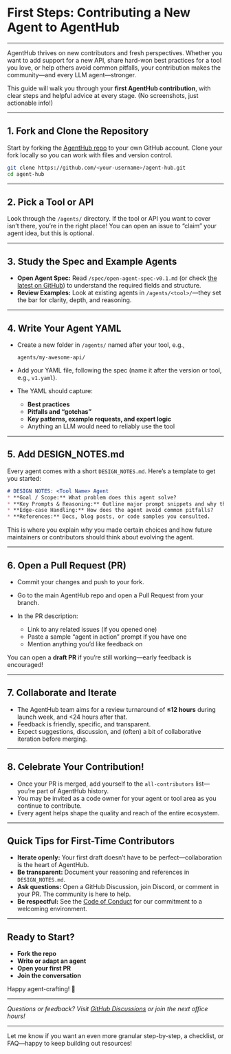 # **First Steps: Contributing a New Agent to AgentHub**

---

AgentHub thrives on new contributors and fresh perspectives. Whether you want to add support for a new API, share hard-won best practices for a tool you love, or help others avoid common pitfalls, your contribution makes the community—and every LLM agent—stronger.

This guide will walk you through your **first AgentHub contribution**, with clear steps and helpful advice at every stage. (No screenshots, just actionable info!)

---

## **1. Fork and Clone the Repository**

Start by forking the [AgentHub repo](https://github.com/FIL-Builders/agent-hub) to your own GitHub account.
Clone your fork locally so you can work with files and version control.

```bash
git clone https://github.com/<your-username>/agent-hub.git
cd agent-hub
```

---

## **2. Pick a Tool or API**

Look through the `/agents/` directory. If the tool or API you want to cover isn’t there, you’re in the right place!
You can open an issue to “claim” your agent idea, but this is optional.

---

## **3. Study the Spec and Example Agents**

* **Open Agent Spec:** Read `/spec/open-agent-spec-v0.1.md` (or check [the latest on GitHub](https://github.com/FIL-Builders/agent-hub/blob/main/README.md)) to understand the required fields and structure.
* **Review Examples:** Look at existing agents in `/agents/<tool>/`—they set the bar for clarity, depth, and reasoning.

---

## **4. Write Your Agent YAML**

* Create a new folder in `/agents/` named after your tool, e.g.,

  ```
  agents/my-awesome-api/
  ```
* Add your YAML file, following the spec (name it after the version or tool, e.g., `v1.yaml`).
* The YAML should capture:

  * **Best practices**
  * **Pitfalls and “gotchas”**
  * **Key patterns, example requests, and expert logic**
  * Anything an LLM would need to reliably use the tool

---

## **5. Add DESIGN\_NOTES.md**

Every agent comes with a short `DESIGN_NOTES.md`.
Here’s a template to get you started:

```markdown
# DESIGN NOTES: <Tool Name> Agent
* **Goal / Scope:** What problem does this agent solve?
* **Key Prompts & Reasoning:** Outline major prompt snippets and why they work.
* **Edge‑case Handling:** How does the agent avoid common pitfalls?
* **References:** Docs, blog posts, or code samples you consulted.
```

This is where you explain *why* you made certain choices and how future maintainers or contributors should think about evolving the agent.

---

## **6. Open a Pull Request (PR)**

* Commit your changes and push to your fork.
* Go to the main AgentHub repo and open a Pull Request from your branch.
* In the PR description:

  * Link to any related issues (if you opened one)
  * Paste a sample “agent in action” prompt if you have one
  * Mention anything you’d like feedback on

You can open a **draft PR** if you’re still working—early feedback is encouraged!

---

## **7. Collaborate and Iterate**

* The AgentHub team aims for a review turnaround of **≤12 hours** during launch week, and &lt;24 hours after that.
* Feedback is friendly, specific, and transparent.
* Expect suggestions, discussion, and (often) a bit of collaborative iteration before merging.

---

## **8. Celebrate Your Contribution!**

* Once your PR is merged, add yourself to the `all-contributors` list—you’re part of AgentHub history.
* You may be invited as a code owner for your agent or tool area as you continue to contribute.
* Every agent helps shape the quality and reach of the entire ecosystem.

---

## **Quick Tips for First-Time Contributors**

* **Iterate openly:** Your first draft doesn’t have to be perfect—collaboration is the heart of AgentHub.
* **Be transparent:** Document your reasoning and references in `DESIGN_NOTES.md`.
* **Ask questions:** Open a GitHub Discussion, join Discord, or comment in your PR. The community is here to help.
* **Be respectful:** See the [Code of Conduct](https://github.com/FIL-Builders/agent-hub/blob/main/CODE_OF_CONDUCT.md) for our commitment to a welcoming environment.

---

## **Ready to Start?**

* **Fork the repo**
* **Write or adapt an agent**
* **Open your first PR**
* **Join the conversation**

Happy agent-crafting! 🌱

---

*Questions or feedback? Visit [GitHub Discussions](https://github.com/FIL-Builders/agent-hub/discussions) or join the next office hours!*

---

Let me know if you want an even more granular step-by-step, a checklist, or FAQ—happy to keep building out resources!
